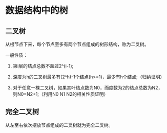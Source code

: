 # 数据结构中的树

## 二叉树
从根节点下来，每个节点至多有两个节点组成的树形结构，称为二叉树。

一般性质：
1) 第i层的结点总数不超过2^(i-1);

2) 深度为h的二叉树最多有(2^h)-1个结点(h>=1)，最少有h个结点;（归纳证明）

3) 对于任意一棵二叉树，如果其叶结点数为N0，而度数为2的结点总数为N2，则N0=N2+1;（利用N0 N1 N2的相关性质证明）

## 完全二叉树
从左至右依次摆放节点组成的二叉树就为完全二叉树。
